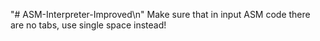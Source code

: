 "# ASM-Interpreter-Improved\n" 
Make sure that in input ASM code there are no tabs, use single space instead! 
